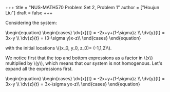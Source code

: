 +++
title = "NUS-MATH570 Problem Set 2, Problem 1"
author = ["Houjun Liu"]
draft = false
+++

Considering the system:

\begin{equation}
\begin{cases}
\dv{x}{t} = -2x+y+(1-\sigma)z \\\\
\dv{y}{t} = 3x-y \\\\
\dv{z}{t} = (3-\sigma y)x-z\\\\
\end{cases}
\end{equation}

with the initial locations \\((x\_0, y\_0, z\_0)= (-1,1,2)\\).

We notice first that the top and bottom expressions as a factor in \\(x\\) multiplied by \\(y\\), which means that our system is not homogenous. Let's expand all the expressions first.

\begin{equation}
\begin{cases}
\dv{x}{t} = -2x+y+(1-\sigma)z \\\\
\dv{y}{t} = 3x-y \\\\
\dv{z}{t} = 3x-\sigma yx-z\\\\
\end{cases}
\end{equation}